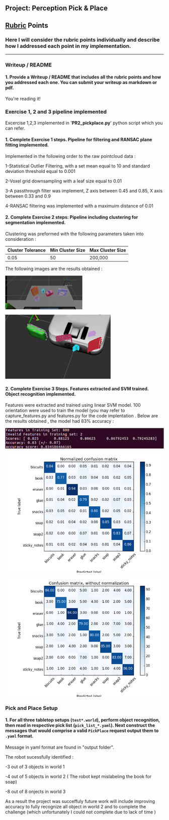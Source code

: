 ## Project: Perception Pick & Place
## [Rubric](https://review.udacity.com/#!/rubrics/1067/view) Points
### Here I will consider the rubric points individually and describe how I addressed each point in my implementation.  

---
### Writeup / README

#### 1. Provide a Writeup / README that includes all the rubric points and how you addressed each one.  You can submit your writeup as markdown or pdf.  

You're reading it!


[//]: # (Image References)

[image1]: ./Images/clusterd2.png
[image2]: ./Images/clustered1.png
[image3]: ./Images/accuracy.png
[image4]: ./Images/with_norm.png
[image5]: ./Images/without_norm.png

### Exercise 1, 2 and 3 pipeline implemented
Excercise 1,2,3 implemented in '**PR2_pickplace.py**' python script which you can refer.
#### 1. Complete Exercise 1 steps. Pipeline for filtering and RANSAC plane fitting implemented.
Implemented in the following order to the raw pointcloud data :

1-Statistical Outlier Filtering, with a set mean equal to 10 and standard deviation threshold equal to 0.001

2-Voxel grid downsampling with a leaf size equal to 0.01

3-A passthrough filter was implement, Z axis between 0.45 and 0.85, X axis between 0.33 and 0.9

4-RANSAC filtering was implemented with a maximuim distance of 0.01
#### 2. Complete Exercise 2 steps: Pipeline including clustering for segmentation implemented.  
Clustering was preformed with the following parameters taken into consideration : 



 Cluster Tolerance | Min Cluster Size | Max Cluster Size
 --- | --- | ---
 0.05 | 50 | 200,000




The following images are the results obtained :

![alt text][image1]

![alt text][image2]

#### 2. Complete Exercise 3 Steps.  Features extracted and SVM trained.  Object recognition implemented.
Features were extracted and trained using linear SVM model. 100 orientation were used to train the model (you may refer to capture_features.py and features.py for the code implentation . Below are the results obtained , the model had 83% accuracy : 

![alt text][image3]

![alt text][image4]

![alt text][image5]



### Pick and Place Setup

#### 1. For all three tabletop setups (`test*.world`), perform object recognition, then read in respective pick list (`pick_list_*.yaml`). Next construct the messages that would comprise a valid `PickPlace` request output them to `.yaml` format.

Message in yaml format are found in "output folder". 

The robot sucessfully identified :

-3 out of 3 objects in world 1 

-4 out of 5 objects in world 2 ( The robot kept mislabeling the book for soap)

-8 out of 8 onjects in world 3

As a result the project was succeffuly future work will include improving accuracy to fully recognize all object in world 2 and to complete the challenge (which unfortunately I could not complete due to lack of time ) 





